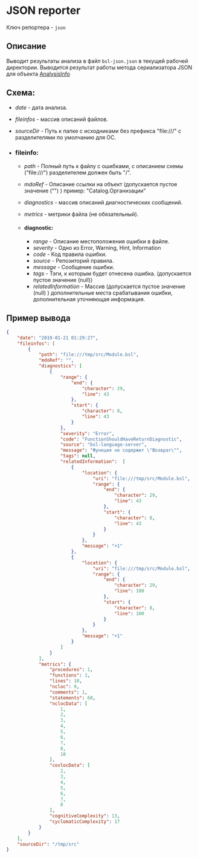 # JSON reporter

Ключ репортера - `json`

## Описание

Выводит результаты анализа в файл `bsl-json.json` в текущей рабочей директории. Выводится результат работы метода сериализатора JSON для объекта [AnalysisInfo](https://github.com/1c-syntax/bsl-language-server/blob/develop/src/main/java/com/github/_1c_syntax/bsl/languageserver/reporters/data/AnalysisInfo.java)

## Схема:

- *date* - дата анализа.
- *fileinfos* - массив описаний файлов.
- *sourceDir* - Путь к папке с исходниками без префикса "file:///" с разделителями по умолчанию для ОС.

- ### fileinfo:
  - *path* - Полный путь к файлу с ошибками, с описанием схемы ("file:///") разделителем должен быть "/".
  - *mdoRef* - Описание ссылки на объект (допускается пустое значение ("") ) пример: "Catalog.Организации"
  - *diagnostics* - массив описаний диагностических сообщений.
  - *metrics* - метрики файла (не обязательный).

  - #### diagnostic:
    - *range* - Описание местоположения ошибки в файле.
    - *severity* - Одно из Error, Warning, Hint, Information
    - *code* - Код правила ошибки.
    - *source* - Репозиторий правила.
    - *message* - Сообщение ошибки.
    - *tags* - Тэги, к которым будет отнесена ошибка. (допускается пустое значение (null))
    - *relatedInformation* - Массив (допускается пустое значение (null) ) дополнительные места срабатывания ошибки, дополнительная уточняющая информация.

## Пример вывода

```json
{
    "date": "2019-01-21 01:29:27",
    "fileinfos": [
        {
            "path": "file:///tmp/src/Module.bsl",
            "mdoRef": "",
            "diagnostics": [
                {
                    "range": {
                        "end": {
                            "character": 29,
                            "line": 43
                        },
                        "start": {
                            "character": 8,
                            "line": 43
                        }
                    },
                    "severity": "Error",
                    "code": "FunctionShouldHaveReturnDiagnostic",
                    "source": "bsl-language-server",
                    "message": "Функция не содержит \"Возврат\"",
                    "tags": null,
                    "relatedInformation":  [
                        {
                            "location": {
                                "uri": "file:///tmp/src/Module.bsl",
                                "range": {
                                    "end": {
                                        "character": 29,
                                        "line": 43
                                    },
                                    "start": {
                                        "character": 8,
                                        "line": 43
                                    }
                                }
                            },
                            "message": "+1"
                        },
                        {
                            "location": {
                                "uri": "file:///tmp/src/Module.bsl",
                                "range": {
                                    "end": {
                                        "character": 29,
                                        "line": 100
                                    },
                                    "start": {
                                        "character": 8,
                                        "line": 100
                                    }
                                }
                            },
                            "message": "+1"
                        }
                    ]
                }
            ],
            "metrics": {
                "procedures": 1,
                "functions": 1,
                "lines": 10,
                "ncloc": 9,
                "comments": 1,
                "statements": 60,
                "nclocData": [
                    1,
                    2,
                    3,
                    4,
                    5,
                    6,
                    7,
                    8,
                    10
                ],
                "covlocData": [
                    2,
                    3,
                    4,
                    5,
                    6,
                    7,
                    8
                ],
                "cognitiveComplexity": 13,
                "cyclomaticComplexity": 17
            }
        }
    ],
    "sourceDir": "/tmp/src"
}
```
